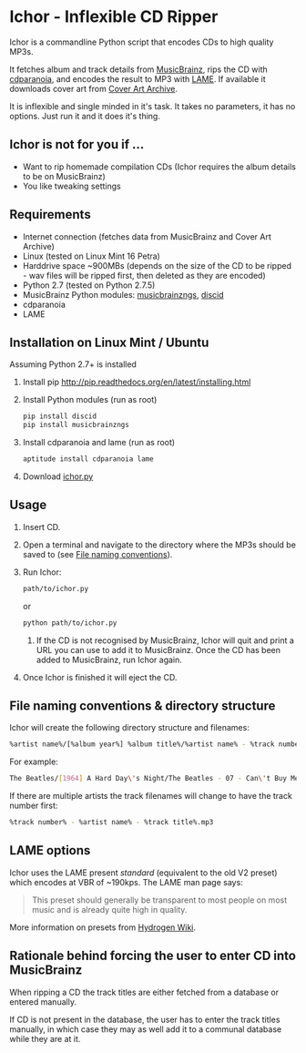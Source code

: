 Ichor - Inflexible CD Ripper
=====

Ichor is a commandline Python script that encodes CDs to high quality MP3s.

It fetches album and track details from [MusicBrainz](https://musicbrainz.org), rips the CD with [cdparanoia](https://www.xiph.org/paranoia/), and encodes the result to MP3 with [LAME](http://lame.sf.net). If available it downloads cover art from [Cover Art Archive](https://coverartarchive.org/).

It is inflexible and single minded in it's task. It takes no parameters, it has no options. Just run it and it does it's thing.

## Ichor is not for you if ...
* Want to rip homemade compilation CDs (Ichor requires the album details to be on MusicBrainz)
* You like tweaking settings

## Requirements
* Internet connection (fetches data from MusicBrainz and Cover Art Archive)
* Linux (tested on Linux Mint 16 Petra)
* Harddrive space ~900MBs (depends on the size of the CD to be ripped - wav files will be ripped first, then deleted as they are encoded)
* Python 2.7 (tested on Python 2.7.5)
* MusicBrainz Python modules: [musicbrainzngs](http://python-musicbrainzngs.readthedocs.org/en/latest/), [discid](http://python-discid.readthedocs.org/en/latest/)
* cdparanoia
* LAME

## Installation on Linux Mint / Ubuntu
Assuming Python 2.7+ is installed

1. Install pip http://pip.readthedocs.org/en/latest/installing.html 
2. Install Python modules (run as root)

    ````bash
    pip install discid
    pip install musicbrainzngs
    ````
    
3. Install cdparanoia and lame (run as root)

    ````bash
    aptitude install cdparanoia lame
    ````
4. Download [ichor.py](https://raw.githubusercontent.com/rvavruch/ichor/master/ichor.py)

## Usage
1. Insert CD.
2. Open a terminal and navigate to the directory where the MP3s should be saved to (see [File naming conventions](https://github.com/rvavruch/ichor/blob/master/README.md#file-naming-conventions--directory-structure)).
3. Run Ichor:

    ````bash
    path/to/ichor.py
    ````
    or
    
    ````bash
    python path/to/ichor.py
    ````
    
    1. If the CD is not recognised by MusicBrainz, Ichor will quit and print a URL you can use to add it to MusicBrainz. Once the CD has been added to MusicBrainz, run Ichor again.
4. Once Ichor is finished it will eject the CD.

## File naming conventions & directory structure
Ichor will create the following directory structure and filenames:

````bash
%artist name%/[%album year%] %album title%/%artist name% - %track number% - %track title%.mp3
````
For example:
````bash
The Beatles/[1964] A Hard Day\'s Night/The Beatles - 07 - Can\'t Buy Me Love.mp3
````

If there are multiple artists the track filenames will change to have the track number first:
````bash
%track number% - %artist name% - %track title%.mp3
````

## LAME options
Ichor uses the LAME present _standard_ (equivalent to the old V2 preset) which encodes at VBR of ~190kps. The LAME man page says:

> This preset should generally be transparent to most people on most music and is already quite high in quality.

More information on presets from [Hydrogen Wiki](http://wiki.hydrogenaud.io/index.php?title=LAME#Recommended_settings_details).

## Rationale behind forcing the user to enter CD into MusicBrainz

When ripping a CD the track titles are either fetched from a database or entered manually.

If CD is not present in the database, the user has to enter the track titles manually, in which case they may as well add it to a communal database while they are at it.

